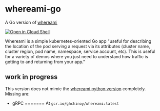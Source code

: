 # whereami-go

A Go version of [whereami](https://github.com/GoogleCloudPlatform/kubernetes-engine-samples/tree/master/whereami)

[![Open in Cloud Shell](https://gstatic.com/cloudssh/images/open-btn.svg)](https://ssh.cloud.google.com/cloudshell/editor?cloudshell_git_repo=https://github.com/ghchinoy/whereami-go&cloudshell_tutorial=README.md&cloudshell_workspace=/)




Whereami is a simple kubernetes-oriented Go app "useful for describing the location of the pod serving a request via its attributes (cluster name, cluster region, pod name, namespace, service account, etc). This is useful for a variety of demos where you just need to understand how traffic is getting to and returning from your app."

## work in progress

This version does not mimic the [whereami python version](https://github.com/GoogleCloudPlatform/kubernetes-engine-samples/tree/master/whereami) completely. Missing are:

* gRPC
=======
At `gcr.io/ghchinoy/whereami:latest`
